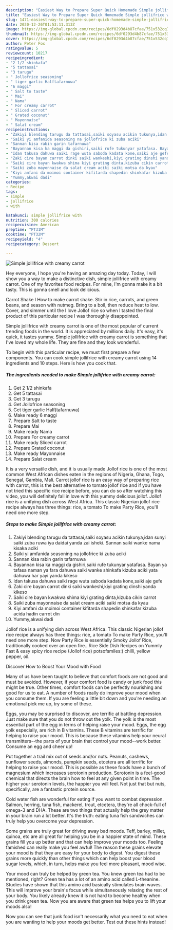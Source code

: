 ```yaml
---
description: "Easiest Way to Prepare Super Quick Homemade Simple jollifrice with creamy carrot"
title: "Easiest Way to Prepare Super Quick Homemade Simple jollifrice with creamy carrot"
slug: 1471-easiest-way-to-prepare-super-quick-homemade-simple-jollifrice-with-creamy-carrot
date: 2020-12-26T01:53:11.313Z
image: https://img-global.cpcdn.com/recipes/6df0293d4b87cfae/751x532cq70/simple-jollifrice-with-creamy-carrot-recipe-main-photo.jpg
thumbnail: https://img-global.cpcdn.com/recipes/6df0293d4b87cfae/751x532cq70/simple-jollifrice-with-creamy-carrot-recipe-main-photo.jpg
cover: https://img-global.cpcdn.com/recipes/6df0293d4b87cfae/751x532cq70/simple-jollifrice-with-creamy-carrot-recipe-main-photo.jpg
author: Peter Fox
ratingvalue: 5
reviewcount: 10217
recipeingredient:
- "2 1/2 shinkafa"
- "5 tattasai"
- "3 tarugu"
- " Jollofrice seasoning"
- " tiger garlic Halftafarnuwa"
- "6 maggi"
- " Salt to taste"
- " Mai"
- " Nama"
- " For creamy carrot"
- " Sliced carrot"
- " Grated coconut"
- " Mayonnaise"
- " Salat cream"
recipeinstructions:
- "Zakiyi blending tarugu da tattasai,saiki soyasu acikin tukunya,idan sunyi saiki zuba ruwa iya daidai yanda zai isheki. Sannan saiki wanke nama kisaka aciki"
- "Saiki yi amfanida seasoning na jollofrice ki zuba aciki"
- "Sannan kisa rabin garin tafarnuwa"
- "Bayannan kisa ka maggi da gishiri,saiki rufe tukunyar yatafasa. Bayan ya tafasa naman ya fara dahuwa saiki wanke shinkafa kizuba aciki yata dahuwa har yayi yanda kikeso"
- "Idan takusa dahuwa saiki rage wuta saboda kadata kone,saiki aje gefe"
- "Zaki cire bayan carrot dinki saiki wankeshi,kiyi grating dinshi yanda kikeso"
- "Saiki cire bayan kwakwa shima kiyi grating dinta,kizuba cikin carrot"
- "Saiki zuba mayonnaise da salat cream aciki saiki motsa da kyau"
- "Kiyi amfani da moimoi container kifitarda shapedin shinkafar kizuba acida hadin carrot din"
- "Yummy,akwai dadi"
categories:
- Recipe
tags:
- simple
- jollifrice
- with

katakunci: simple jollifrice with 
nutrition: 300 calories
recipecuisine: American
preptime: "PT31M"
cooktime: "PT32M"
recipeyield: "4"
recipecategory: Dessert

---
```



![Simple jollifrice with creamy carrot](https://img-global.cpcdn.com/recipes/6df0293d4b87cfae/751x532cq70/simple-jollifrice-with-creamy-carrot-recipe-main-photo.jpg)

Hey everyone, I hope you're having an amazing day today. Today, I will show you a way to make a distinctive dish, simple jollifrice with creamy carrot. One of my favorites food recipes. For mine, I'm gonna make it a bit tasty. This is gonna smell and look delicious.

Carrot Shake l How to make carrot shake. Stir in rice, carrots, and green beans, and season with nutmeg. Bring to a boil, then reduce heat to low. Cover, and simmer until the I love Jollof rice so when I tasted the final product of this particular recipe I was thoroughly disappointed.

Simple jollifrice with creamy carrot is one of the most popular of current trending foods in the world. It is appreciated by millions daily. It's easy, it's quick, it tastes yummy. Simple jollifrice with creamy carrot is something that I've loved my whole life. They are fine and they look wonderful.


To begin with this particular recipe, we must first prepare a few components. You can cook simple jollifrice with creamy carrot using 14 ingredients and 10 steps. Here is how you cook that.

<!--inarticleads1-->

##### The ingredients needed to make Simple jollifrice with creamy carrot:

1. Get 2 1/2 shinkafa
1. Get 5 tattasai
1. Get 3 tarugu
1. Get  Jollofrice seasoning
1. Get  tiger garlic Half(tafarnuwa)
1. Make ready 6 maggi
1. Prepare  Salt to taste
1. Prepare  Mai
1. Make ready  Nama
1. Prepare  For creamy carrot
1. Make ready  Sliced carrot
1. Prepare  Grated coconut
1. Make ready  Mayonnaise
1. Prepare  Salat cream


It is a very versatile dish, and it is usually made Jollof rice is one of the most common West African dishes eaten in the regions of Nigeria, Ghana, Togo, Senegal, Gambia, Mali. Carrot jollof rice is an easy way of preparing rice with carrot, this is the best alternative to tomato jollof rice and if you have not tried this specific rice recipe before, you can do so after watching this video, you will definitely fall in love with this yummy delicious jollof. Jollof rice is a unifying dish across West Africa. This classic Nigerian jollof rice recipe always has three things: rice, a tomato To make Party Rice, you&#39;ll need one more step. 

<!--inarticleads2-->

##### Steps to make Simple jollifrice with creamy carrot:

1. Zakiyi blending tarugu da tattasai,saiki soyasu acikin tukunya,idan sunyi saiki zuba ruwa iya daidai yanda zai isheki. Sannan saiki wanke nama kisaka aciki
1. Saiki yi amfanida seasoning na jollofrice ki zuba aciki
1. Sannan kisa rabin garin tafarnuwa
1. Bayannan kisa ka maggi da gishiri,saiki rufe tukunyar yatafasa. Bayan ya tafasa naman ya fara dahuwa saiki wanke shinkafa kizuba aciki yata dahuwa har yayi yanda kikeso
1. Idan takusa dahuwa saiki rage wuta saboda kadata kone,saiki aje gefe
1. Zaki cire bayan carrot dinki saiki wankeshi,kiyi grating dinshi yanda kikeso
1. Saiki cire bayan kwakwa shima kiyi grating dinta,kizuba cikin carrot
1. Saiki zuba mayonnaise da salat cream aciki saiki motsa da kyau
1. Kiyi amfani da moimoi container kifitarda shapedin shinkafar kizuba acida hadin carrot din
1. Yummy,akwai dadi


Jollof rice is a unifying dish across West Africa. This classic Nigerian jollof rice recipe always has three things: rice, a tomato To make Party Rice, you&#39;ll need one more step. Now Party Rice is essentially Smoky Jollof Rice, traditionally cooked over an open fire.. Rice Side Dish Recipes on Yummly Fast &amp; easy spicy rice recipe (Jollof rice) potsofsmiles:) chilli, yellow pepper, oil. 

Discover How to Boost Your Mood with Food


Many of us have been taught to believe that comfort foods are not good and must be avoided. However, if your comfort food is candy or junk food this might be true. Other times, comfort foods can be perfectly nourishing and good for us to eat. A number of foods really do improve your mood when you consume them. If you are feeling a little bit down and you're needing an emotional pick me up, try some of these.

Eggs, you may be surprised to discover, are terrific at battling depression. Just make sure that you do not throw out the yolk. The yolk is the most essential part of the egg in terms of helping raise your mood. Eggs, the egg yolk especially, are rich in B vitamins. These B vitamins are terrific for helping to raise your mood. This is because these vitamins help your neural transmitters--the parts of your brain that control your mood--work better. Consume an egg and cheer up!

Put together a trail mix out of seeds and/or nuts. Peanuts, cashews, sunflower seeds, almonds, pumpkin seeds, etcetera are all terrific for helping to raise your mood. This is possible as these foods have a bunch of magnesium which increases serotonin production. Serotonin is a feel-good chemical that directs the brain how to feel at any given point in time. The higher your serotonin levels, the happier you will feel. Not just that but nuts, specifically, are a fantastic protein source.

Cold water fish are wonderful for eating if you want to combat depression. Salmon, herring, tuna fish, mackerel, trout, etcetera, they're all chock-full of omega-3 and DHA. These are two things that actually help the grey matter in your brain run a lot better. It's the truth: eating tuna fish sandwiches can truly help you overcome your depression. 

Some grains are truly great for driving away bad moods. Teff, barley, millet, quinoa, etc are all great for helping you be in a happier state of mind. These grains fill you up better and that can help improve your moods too. Feeling famished can really make you feel awful! The reason these grains elevate your mood is that they are easy for your body to digest. You digest these grains more quickly than other things which can help boost your blood sugar levels, which, in turn, helps make you feel more pleasant, mood wise.

Your mood can truly be helped by green tea. You knew green tea had to be mentioned, right? Green tea has a lot of an amino acid called L-theanine. Studies have shown that this amino acid basically stimulates brain waves. This will improve your brain's focus while simultaneously relaxing the rest of your body. You likely already knew it is not hard to become healthy when you drink green tea. Now you are aware that green tea helps you to lift your moods also!

Now you can see that junk food isn't necessarily what you need to eat when you are wanting to help your moods get better. Test out  these hints  instead!

